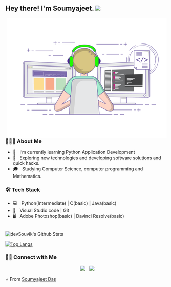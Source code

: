 <h2> Hey there! I'm Soumyajeet. <img src="https://github.com/souvikguria98/souvikguria98/blob/master/Hi.gif" width="25"></h2>
<img align="right" alt="GIF" src="https://raw.githubusercontent.com/devSouvik/devSouvik/master/gif3.gif" width="500"/>

<h3> 👨🏻‍💻 About Me </h3>

- 🔭 &nbsp; I’m currently learning Python Application Development
- 🤔 &nbsp; Exploring new technologies and developing software solutions and quick hacks.
- 🎓 &nbsp; Studying Computer Science, computer programming and Mathematics. 

<h3>🛠 Tech Stack</h3>

- 💻 &nbsp; Python(Intermediate) | C(basic) | Java(basic)
- 🔧 &nbsp; Visual Studio code | Git
- 🖥 &nbsp; Adobe Photoshop(basic) | Davinci Resolve(basic)

<br>

<img align="center" src="https://github-readme-stats.vercel.app/api?username=Soumya-the-programmer&include_all_commits=true&count_private=true&show_icons=true&line_height=20&title_color=7A7ADB&icon_color=2234AE&text_color=D3D3D3&bg_color=0,000000,130F40" alt="devSouvik's Github Stats">

</br>

[![Top Langs](https://github-readme-stats.vercel.app/api/top-langs/?username=Soumya-the-programmer&layout=compact&text_color=daf7dc&bg_color=151515)](https://github.com/devSouvik/github-readme-stats)


<h3> 🤝🏻 Connect with Me </h3>

<p align="center">
&nbsp; <a href="https://www.linkedin.com/in/souvik-guria-/" target="_blank" rel="noopener noreferrer"><img src="https://img.icons8.com/plasticine/100/000000/linkedin.png" width="50" /></a>
&nbsp; <a href="mailto:soumyajeetdas5@gmail.com" target="_blank" rel="noopener noreferrer"><img src="https://img.icons8.com/plasticine/100/000000/gmail.png" width="50" /></a>
</p>

⭐️ From [Soumyajeet Das]([https://github.com/Soumya-the-programmer])
